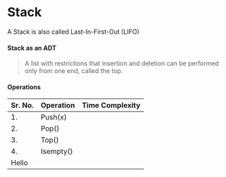 # Stack

A Stack is also called Last-In-First-Out (LIFO)

#### Stack as an ADT
> A list with restrictions that insertion and deletion can be performed only from one end, called the top.

#### Operations
| Sr. No. | Operation | Time Complexity |
| --- | --- | --- |
|1. | Push(x) |   |
|2. | Pop() |   |
|3. | Top() |   |
|4. | Isempty() |   |
| Hello  |
